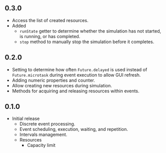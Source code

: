 ## 0.3.0

* Access the list of created resources.
* Added
  * `runState` getter to determine whether the simulation has not started, is running, or has completed.
  * `stop` method to manually stop the simulation before it completes.

## 0.2.0

* Setting to determine how often `Future.delayed` is used instead of `Future.microtask` during event execution to allow GUI refresh.
* Adding numeric properties and counter.
* Allow creating new resources during simulation.
* Methods for acquiring and releasing resources within events.

## 0.1.0

* Initial release
  * Discrete event processing.
  * Event scheduling, execution, waiting, and repetition.
  * Intervals management.
  * Resources
    * Capacity limit